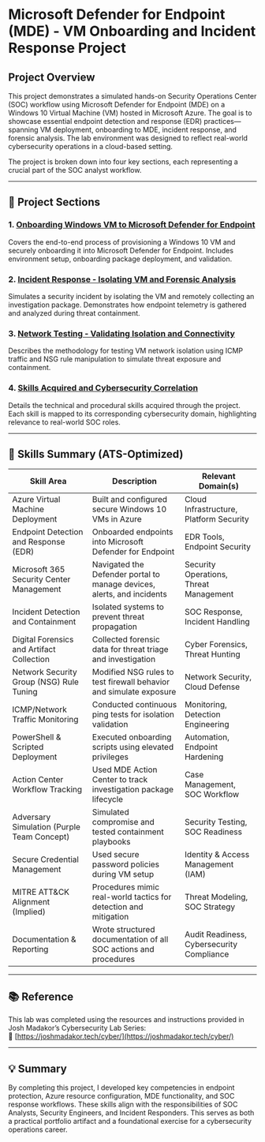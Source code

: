 # Microsoft Defender for Endpoint (MDE) - VM Onboarding and Incident Response Project

## Project Overview

This project demonstrates a simulated hands-on Security Operations Center (SOC) workflow using Microsoft Defender for Endpoint (MDE) on a Windows 10 Virtual Machine (VM) hosted in Microsoft Azure. The goal is to showcase essential endpoint detection and response (EDR) practices—spanning VM deployment, onboarding to MDE, incident response, and forensic analysis. The lab environment was designed to reflect real-world cybersecurity operations in a cloud-based setting.

The project is broken down into four key sections, each representing a crucial part of the SOC analyst workflow.

---

## 🔹 Project Sections

### 1. [Onboarding Windows VM to Microsoft Defender for Endpoint](./1.1-Onboarding-MDE/1.1-Document.md)
Covers the end-to-end process of provisioning a Windows 10 VM and securely onboarding it into Microsoft Defender for Endpoint. Includes environment setup, onboarding package deployment, and validation.

### 2. [Incident Response - Isolating VM and Forensic Analysis](./1.2-Incident-Response/1.2-Document.md)
Simulates a security incident by isolating the VM and remotely collecting an investigation package. Demonstrates how endpoint telemetry is gathered and analyzed during threat containment.

### 3. [Network Testing - Validating Isolation and Connectivity](./1.3-Network-Testing/1.3-Document.md)
Describes the methodology for testing VM network isolation using ICMP traffic and NSG rule manipulation to simulate threat exposure and containment.

### 4. [Skills Acquired and Cybersecurity Correlation](./1.4-Skills-Documentation/1.4-Document.md)
Details the technical and procedural skills acquired through the project. Each skill is mapped to its corresponding cybersecurity domain, highlighting relevance to real-world SOC roles.

---

## 🧠 Skills Summary (ATS-Optimized)

| Skill Area                                 | Description                                                                 | Relevant Domain(s)                              |
|--------------------------------------------|-----------------------------------------------------------------------------|-------------------------------------------------|
| Azure Virtual Machine Deployment           | Built and configured secure Windows 10 VMs in Azure                         | Cloud Infrastructure, Platform Security         |
| Endpoint Detection and Response (EDR)      | Onboarded endpoints into Microsoft Defender for Endpoint                    | EDR Tools, Endpoint Security                    |
| Microsoft 365 Security Center Management   | Navigated the Defender portal to manage devices, alerts, and incidents      | Security Operations, Threat Management          |
| Incident Detection and Containment         | Isolated systems to prevent threat propagation                              | SOC Response, Incident Handling                 |
| Digital Forensics and Artifact Collection  | Collected forensic data for threat triage and investigation                 | Cyber Forensics, Threat Hunting                 |
| Network Security Group (NSG) Rule Tuning   | Modified NSG rules to test firewall behavior and simulate exposure          | Network Security, Cloud Defense                 |
| ICMP/Network Traffic Monitoring            | Conducted continuous ping tests for isolation validation                    | Monitoring, Detection Engineering               |
| PowerShell & Scripted Deployment           | Executed onboarding scripts using elevated privileges                       | Automation, Endpoint Hardening                  |
| Action Center Workflow Tracking            | Used MDE Action Center to track investigation package lifecycle             | Case Management, SOC Workflow                   |
| Adversary Simulation (Purple Team Concept) | Simulated compromise and tested containment playbooks                       | Security Testing, SOC Readiness                 |
| Secure Credential Management               | Used secure password policies during VM setup                               | Identity & Access Management (IAM)              |
| MITRE ATT&CK Alignment (Implied)           | Procedures mimic real-world tactics for detection and mitigation            | Threat Modeling, SOC Strategy                   |
| Documentation & Reporting                  | Wrote structured documentation of all SOC actions and procedures            | Audit Readiness, Cybersecurity Compliance       |

---

## 📚 Reference

This lab was completed using the resources and instructions provided in Josh Madakor’s Cybersecurity Lab Series:  
📎 [https://joshmadakor.tech/cyber/](https://joshmadakor.tech/cyber/)

---

## 💡 Summary

By completing this project, I developed key competencies in endpoint protection, Azure resource configuration, MDE functionality, and SOC response workflows. These skills align with the responsibilities of SOC Analysts, Security Engineers, and Incident Responders. This serves as both a practical portfolio artifact and a foundational exercise for a cybersecurity operations career.

